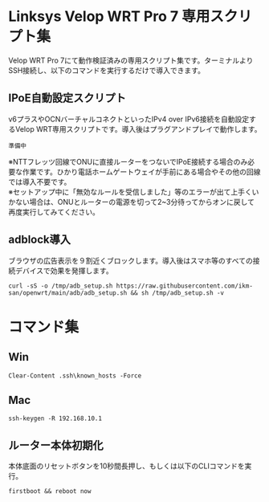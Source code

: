 # Linksys Velop WRT Pro 7 専用スクリプト集

Velop WRT Pro 7にて動作検証済みの専用スクリプト集です。ターミナルよりSSH接続し、以下のコマンドを実行するだけで導入できます。

## IPoE自動設定スクリプト
v6プラスやOCNバーチャルコネクトといったIPv4 over IPv6接続を自動設定するVelop WRT専用スクリプトです。導入後はプラグアンドプレイで動作します。  
```
準備中
```
※NTTフレッツ回線でONUに直接ルーターをつないでIPoE接続する場合のみ必要な作業です。ひかり電話ホームゲートウェイが手前にある場合やその他の回線では導入不要です。  
※セットアップ中に「無効なルールを受信しました」等のエラーが出て上手くいかない場合は、ONUとルーターの電源を切って2~3分待ってからオンに戻して再度実行してみてください。  

## adblock導入
ブラウザの広告表示を９割近くブロックします。導入後はスマホ等のすべての接続デバイスで効果を発揮します。  
```
curl -sS -o /tmp/adb_setup.sh https://raw.githubusercontent.com/ikm-san/openwrt/main/adb/adb_setup.sh && sh /tmp/adb_setup.sh -v
```


# コマンド集

## Win
```
Clear-Content .ssh\known_hosts -Force
```
## Mac
```
ssh-keygen -R 192.168.10.1
```

## ルーター本体初期化
本体底面のリセットボタンを10秒間長押し、もしくは以下のCLIコマンドを実行。  
```
firstboot && reboot now
```
